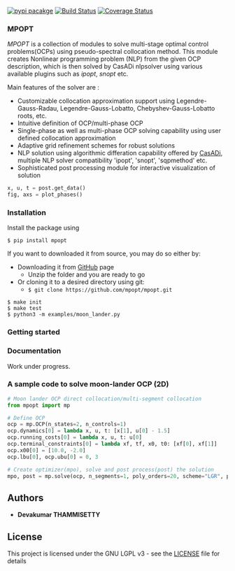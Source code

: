 [![pypi pacakge](https://img.shields.io/pypi/v/mpopt.svg)](https://pypi.org/project/mpopt)
[![Build Status](https://travis-ci.org/mpopt/mpopt.svg?branch=master)](https://travis-ci.org/mpopt/mpopt.svg?branch=master)
[![Coverage Status](https://coveralls.io/repos/github/mpopt/mpopt/badge.svg)](https://coveralls.io/github/mpopt/mpopt)

### MPOPT

*MPOPT* is a collection of modules to solve multi-stage optimal control problems(OCPs) using pseudo-spectral collocation method. This module creates Nonlinear programming problem (NLP) from the given OCP description, which is then solved by CasADi nlpsolver using various available plugins such as *ipopt*, *snopt* etc.

Main features of the solver are :
 
* Customizable collocation approximation support using Legendre-Gauss-Radau, Legendre-Gauss-Lobatto, Chebyshev-Gauss-Lobatto roots, etc.
* Intuitive definition of OCP/multi-phase OCP
* Single-phase as well as multi-phase OCP solving capability using user defined collocation approximation
* Adaptive grid refinement schemes for robust solutions
* NLP solution using algorithmic differation capability offered by [CasADi](https://web.casadi.org/), multiple NLP solver compatibility 'ipopt', 'snopt', 'sqpmethod' etc.
* Sophisticated post processing module for interactive visualization of solution
```python
x, u, t = post.get_data()
fig, axs = plot_phases()
```

### Installation

Install the package using

```
$ pip install mpopt
```

If you want to downloaded it from source, you may do so either by:

- Downloading it from [GitHub](https://github.com/mpopt/mpopt) page
    - Unzip the folder and you are ready to go
- Or cloning it to a desired directory using git:
    - ```$ git clone https://github.com/mpopt/mpopt.git```

```
$ make init
$ make test
$ python3 -m examples/moon_lander.py
```

### Getting started


### Documentation

Work under progress.

### A sample code to solve moon-lander OCP (2D)
```python
# Moon lander OCP direct collocation/multi-segment collocation
from mpopt import mp

# Define OCP
ocp = mp.OCP(n_states=2, n_controls=1)
ocp.dynamics[0] = lambda x, u, t: [x[1], u[0] - 1.5]
ocp.running_costs[0] = lambda x, u, t: u[0]
ocp.terminal_constraints[0] = lambda xf, tf, x0, t0: [xf[0], xf[1]]
ocp.x00[0] = [10.0, -2.0]
ocp.lbu[0], ocp.ubu[0] = 0, 3

# Create optimizer(mpo), solve and post process(post) the solution
mpo, post = mp.solve(ocp, n_segments=1, poly_orders=20, scheme="LGR", plot=True)
```

## Authors

* **Devakumar THAMMISETTY**


## License

This project is licensed under the GNU LGPL v3 - see the [LICENSE](https://github.com/mpopt/mpopt/blob/master/LICENSE) file for details
